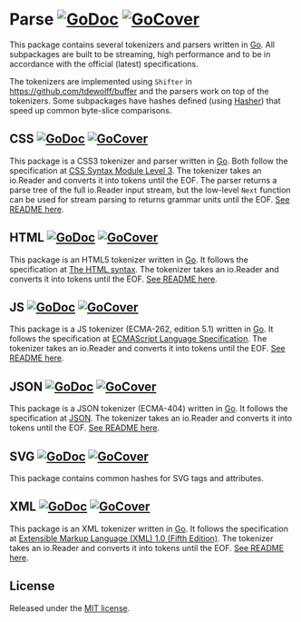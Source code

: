 # Parse [![GoDoc](http://godoc.org/github.com/tdewolff/parse?status.svg)](http://godoc.org/github.com/tdewolff/parse) [![GoCover](http://gocover.io/_badge/github.com/tdewolff/parse)](http://gocover.io/github.com/tdewolff/parse)

This package contains several tokenizers and parsers written in [Go][1]. All subpackages are built to be streaming, high performance and to be in accordance with the official (latest) specifications.

The tokenizers are implemented using `Shifter` in https://github.com/tdewolff/buffer and the parsers work on top of the tokenizers. Some subpackages have hashes defined (using [Hasher](https://github.com/tdewolff/hasher)) that speed up common byte-slice comparisons.

## CSS [![GoDoc](http://godoc.org/github.com/tdewolff/parse/css?status.svg)](http://godoc.org/github.com/tdewolff/parse/css) [![GoCover](http://gocover.io/_badge/github.com/tdewolff/parse/css)](http://gocover.io/github.com/tdewolff/parse/css)

This package is a CSS3 tokenizer and parser written in [Go][1]. Both follow the specification at [CSS Syntax Module Level 3](http://www.w3.org/TR/css-syntax-3/). The tokenizer takes an io.Reader and converts it into tokens until the EOF. The parser returns a parse tree of the full io.Reader input stream, but the low-level `Next` function can be used for stream parsing to returns grammar units until the EOF. [See README here](https://github.com/tdewolff/parse/tree/master/css).

## HTML [![GoDoc](http://godoc.org/github.com/tdewolff/parse/html?status.svg)](http://godoc.org/github.com/tdewolff/parse/html) [![GoCover](http://gocover.io/_badge/github.com/tdewolff/parse/html)](http://gocover.io/github.com/tdewolff/parse/html)

This package is an HTML5 tokenizer written in [Go][1]. It follows the specification at [The HTML syntax](http://www.w3.org/TR/html5/syntax.html). The tokenizer takes an io.Reader and converts it into tokens until the EOF. [See README here](https://github.com/tdewolff/parse/tree/master/html).

## JS [![GoDoc](http://godoc.org/github.com/tdewolff/parse/js?status.svg)](http://godoc.org/github.com/tdewolff/parse/js) [![GoCover](http://gocover.io/_badge/github.com/tdewolff/parse/js)](http://gocover.io/github.com/tdewolff/parse/js)

This package is a JS tokenizer (ECMA-262, edition 5.1) written in [Go][1]. It follows the specification at [ECMAScript Language Specification](http://www.ecma-international.org/ecma-262/5.1/). The tokenizer takes an io.Reader and converts it into tokens until the EOF. [See README here](https://github.com/tdewolff/parse/tree/master/js).

## JSON [![GoDoc](http://godoc.org/github.com/tdewolff/parse/json?status.svg)](http://godoc.org/github.com/tdewolff/parse/json) [![GoCover](http://gocover.io/_badge/github.com/tdewolff/parse/json)](http://gocover.io/github.com/tdewolff/parse/json)

This package is a JSON tokenizer (ECMA-404) written in [Go][1]. It follows the specification at [JSON](http://json.org/). The tokenizer takes an io.Reader and converts it into tokens until the EOF. [See README here](https://github.com/tdewolff/parse/tree/master/json).

## SVG [![GoDoc](http://godoc.org/github.com/tdewolff/parse/svg?status.svg)](http://godoc.org/github.com/tdewolff/parse/svg) [![GoCover](http://gocover.io/_badge/github.com/tdewolff/parse/svg)](http://gocover.io/github.com/tdewolff/parse/svg)

This package contains common hashes for SVG tags and attributes.

## XML [![GoDoc](http://godoc.org/github.com/tdewolff/parse/xml?status.svg)](http://godoc.org/github.com/tdewolff/parse/xml) [![GoCover](http://gocover.io/_badge/github.com/tdewolff/parse/xml)](http://gocover.io/github.com/tdewolff/parse/xml)

This package is an XML tokenizer written in [Go][1]. It follows the specification at [Extensible Markup Language (XML) 1.0 (Fifth Edition)](http://www.w3.org/TR/REC-xml/). The tokenizer takes an io.Reader and converts it into tokens until the EOF. [See README here](https://github.com/tdewolff/parse/tree/master/xml).

## License
Released under the [MIT license](LICENSE.md).

[1]: http://golang.org/ "Go Language"
